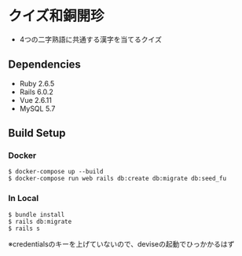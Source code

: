 # クイズ和銅開珍
- 4つの二字熟語に共通する漢字を当てるクイズ

## Dependencies
- Ruby 2.6.5
- Rails 6.0.2
- Vue 2.6.11
- MySQL 5.7

## Build Setup

### Docker
```
$ docker-compose up --build
$ docker-compose run web rails db:create db:migrate db:seed_fu
```

### In Local
```
$ bundle install
$ rails db:migrate
$ rails s
```
※credentialsのキーを上げていないので、deviseの起動でひっかかるはず
